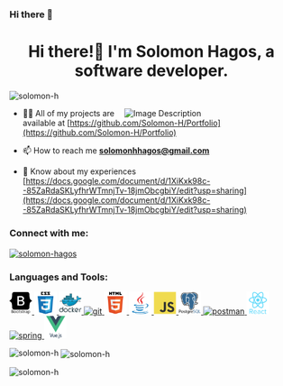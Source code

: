 ### Hi there 👋

<h1 align="center">Hi there!👋 I'm Solomon Hagos, a software developer.</h1>

<p align="left"> <img src="https://komarev.com/ghpvc/?username=solomon-h&label=Profile%20views&color=0e75b6&style=flat" alt="solomon-h" /> </p>

<img src="https://encrypted-tbn0.gstatic.com/images?q=tbn:ANd9GcRbXWL2p-j52TkPc-Rpuie5hyPn7Znw0lgynwh5We0pKw&s" alt="Image Description" width="300" align="right">


- 👨‍💻 All of my projects are available at [https://github.com/Solomon-H/Portfolio](https://github.com/Solomon-H/Portfolio)

- 📫 How to reach me **solomonhhagos@gmail.com**

- 📄 Know about my experiences [https://docs.google.com/document/d/1XiKxk98c--85ZaRdaSKLyfhrWTmnjTv-18jmObcgbiY/edit?usp=sharing](https://docs.google.com/document/d/1XiKxk98c--85ZaRdaSKLyfhrWTmnjTv-18jmObcgbiY/edit?usp=sharing)

<h3 align="left">Connect with me:</h3>
<p align="left">
<a href="https://linkedin.com/in/solomon-hagos" target="blank"><img align="center" src="https://raw.githubusercontent.com/rahuldkjain/github-profile-readme-generator/master/src/images/icons/Social/linked-in-alt.svg" alt="solomon-hagos" height="30" width="40" /></a>
</p>

<h3 align="left">Languages and Tools:</h3>
<p align="left"> <a href="https://getbootstrap.com" target="_blank" rel="noreferrer"> <img src="https://raw.githubusercontent.com/devicons/devicon/master/icons/bootstrap/bootstrap-plain-wordmark.svg" alt="bootstrap" width="40" height="40"/> </a> <a href="https://www.w3schools.com/css/" target="_blank" rel="noreferrer"> <img src="https://raw.githubusercontent.com/devicons/devicon/master/icons/css3/css3-original-wordmark.svg" alt="css3" width="40" height="40"/> </a> <a href="https://www.docker.com/" target="_blank" rel="noreferrer"> <img src="https://raw.githubusercontent.com/devicons/devicon/master/icons/docker/docker-original-wordmark.svg" alt="docker" width="40" height="40"/> </a> <a href="https://git-scm.com/" target="_blank" rel="noreferrer"> <img src="https://www.vectorlogo.zone/logos/git-scm/git-scm-icon.svg" alt="git" width="40" height="40"/> </a> <a href="https://www.w3.org/html/" target="_blank" rel="noreferrer"> <img src="https://raw.githubusercontent.com/devicons/devicon/master/icons/html5/html5-original-wordmark.svg" alt="html5" width="40" height="40"/> </a> <a href="https://www.java.com" target="_blank" rel="noreferrer"> <img src="https://raw.githubusercontent.com/devicons/devicon/master/icons/java/java-original.svg" alt="java" width="40" height="40"/> </a> <a href="https://developer.mozilla.org/en-US/docs/Web/JavaScript" target="_blank" rel="noreferrer"> <img src="https://raw.githubusercontent.com/devicons/devicon/master/icons/javascript/javascript-original.svg" alt="javascript" width="40" height="40"/> </a> <a href="https://www.postgresql.org" target="_blank" rel="noreferrer"> <img src="https://raw.githubusercontent.com/devicons/devicon/master/icons/postgresql/postgresql-original-wordmark.svg" alt="postgresql" width="40" height="40"/> </a> <a href="https://postman.com" target="_blank" rel="noreferrer"> <img src="https://www.vectorlogo.zone/logos/getpostman/getpostman-icon.svg" alt="postman" width="40" height="40"/> </a> <a href="https://reactjs.org/" target="_blank" rel="noreferrer"> <img src="https://raw.githubusercontent.com/devicons/devicon/master/icons/react/react-original-wordmark.svg" alt="react" width="40" height="40"/> </a> <a href="https://spring.io/" target="_blank" rel="noreferrer"> <img src="https://www.vectorlogo.zone/logos/springio/springio-icon.svg" alt="spring" width="40" height="40"/> </a> <a href="https://vuejs.org/" target="_blank" rel="noreferrer"> <img src="https://raw.githubusercontent.com/devicons/devicon/master/icons/vuejs/vuejs-original-wordmark.svg" alt="vuejs" width="40" height="40"/> </a> </p>

<p><img align="left" src="https://github-readme-stats.vercel.app/api/top-langs?username=solomon-h&show_icons=true&locale=en&layout=compact" alt="solomon-h" /></p>

<p>&nbsp;<img align="center" src="https://github-readme-stats.vercel.app/api?username=solomon-h&show_icons=true&locale=en" alt="solomon-h" /></p>

<p><img align="center" src="https://github-readme-streak-stats.herokuapp.com/?user=solomon-h&" alt="solomon-h" /></p>
